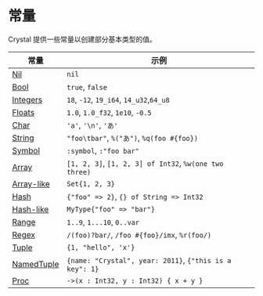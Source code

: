 # 常量

Crystal 提供一些常量以创建部分基本类型的值。
 

| 常量										| 示例									|
| ----------------------------------------- | ------------------------------------- |
| [Nil](./literals/nil.html)				| `nil`									|
| [Bool](./literals/bool.html)              | `true`, `false`                       |
| [Integers](./literals/integers.html)      | `18`, `-12`, `19_i64`, `14_u32`,`64_u8` |
| [Floats](./literals/floats.html)          | `1.0`, `1.0_f32`, `1e10`, `-0.5`      |
| [Char](./literals/char.html)              | `'a'`, `'\n'`, `'あ'`					|
| [String](./literals/string.html)          | `"foo\tbar"`, `%("あ")`, `%q(foo #{foo})` |
| [Symbol](./literals/symbol.html)          | `:symbol`, `:"foo bar"`               |
| [Array](./literals/array.html)            | `[1, 2, 3]`, `[1, 2, 3] of Int32`, `%w(one two three)` |
| [Array-like][Array-like]					| `Set{1, 2, 3}`						|
| [Hash](./literals/hash.html)              | `{"foo" => 2}`, `{} of String => Int32` |
| [Hash-like][Hash-like]					| `MyType{"foo" => "bar"}`				|
| [Range](./literals/range.html)            | `1..9`, `1...10`, `0..var`			|
| [Regex](./literals/regex.html)            | `/(foo)?bar/`, `/foo #{foo}/imx`, `%r(foo/)` |
| [Tuple](./literals/tuple.html)            | `{1, "hello", 'x'}`                   |
| [NamedTuple](./literals/named_tuple.html) | `{name: "Crystal", year: 2011}`, `{"this is a key": 1}` |
| [Proc](./literals/proc.html)              | `->(x : Int32, y : Int32) { x + y }`  |

[Array-like]: ./literals/array.html#array-like-type-literal
[Hash-like]: ./literals/hash.html#hash-like-type-literal
